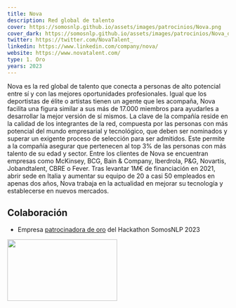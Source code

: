 ```yaml
---
title: Nova
description: Red global de talento
cover: https://somosnlp.github.io/assets/images/patrocinios/Nova.png
cover_dark: https://somosnlp.github.io/assets/images/patrocinios/Nova_dark.png
twitter: https://twitter.com/NovaTalent_
linkedin: https://www.linkedin.com/company/nova/
website: https://www.novatalent.com/
type: 1. Oro
years: 2023
---
```


Nova es la red global de talento que conecta a personas de alto potencial entre sí y
con las mejores oportunidades profesionales. Igual que los deportistas de élite o
artistas tienen un agente que les acompaña, Nova facilita una figura similar a sus más
de 17.000 miembros para ayudarles a desarrollar la mejor versión de sí mismos. La
clave de la compañía reside en la calidad de los integrantes de la red, compuesta por
las personas con más potencial del mundo empresarial y tecnológico, que deben ser
nominados y superar un exigente proceso de selección para ser admitidos. Este
permite a la compañía asegurar que pertenecen al top 3% de las personas con más
talento de su edad y sector. Entre los clientes de Nova se encuentran empresas
como McKinsey, BCG, Bain & Company, Iberdrola, P&G, Novartis, Jobandtalent,
CBRE o Fever. Tras levantar 1M€ de financiación en 2021, abrir sede en Italia y
aumentar su equipo de 20 a casi 50 empleados en apenas dos años, Nova trabaja
en la actualidad en mejorar su tecnología y establecerse en nuevos mercados.

## Colaboración

- Empresa [patrocinadora de oro](https://somosnlp.org/blog/anuncio-patrocinios-2023) del Hackathon SomosNLP 2023

<div class="flex justify-center">
    <img alt="" width="250" height="140" 
    src="https://somosnlp.github.io/assets/images/patrocinios/nova.png" />
</div>
